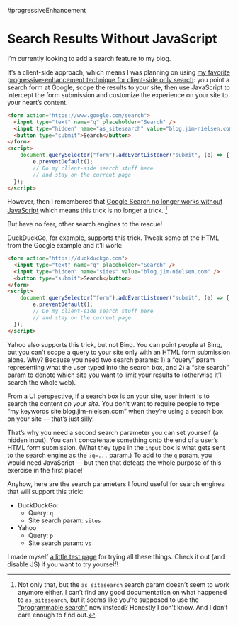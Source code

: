 #progressiveEnhancement

# Search Results Without JavaScript

I’m currently looking to add a search feature to my blog.

It’s a client-side approach, which means I was planning on using [my favorite progressive-enhancement technique for client-side only search](https://blog.jim-nielsen.com/2021/progressively-enhanced-search/): you point a search form at Google, scope the results to your site, then use JavaScript to intercept the form submission and customize the experience on your site to your heart’s content.

```html
<form action="https://www.google.com/search">
  <input type="text" name="q" placeholder="Search" />
  <input type="hidden" name="as_sitesearch" value="blog.jim-nielsen.com" />
  <button type="submit">Search</button>
</form>
<script>
	document.querySelector("form").addEventListener("submit", (e) => {
		e.preventDefault();
		// Do my client-side search stuff here
		// and stay on the current page
  });
</script>
```

However, then I remembered that [Google Search no longer works without JavaScript](https://blog.jim-nielsen.com/2025/javascript-required/) which means this trick is no longer a trick. [^1]

But have no fear, other search engines to the rescue!

DuckDuckGo, for example, supports this trick. Tweak some of the HTML from the Google example and it’ll work:

```html
<form action="https://duckduckgo.com">
  <input type="text" name="q" placeholder="Search" />
  <input type="hidden" name="sites" value="blog.jim-nielsen.com" />
  <button type="submit">Search</button>
</form>
<script>
	document.querySelector("form").addEventListener("submit", (e) => {
		e.preventDefault();
		// Do my client-side search stuff here
		// and stay on the current page
  });
</script>
```

Yahoo also supports this trick, but not Bing. You can point people at Bing, but you can’t scope a query to your site only with an HTML form submission alone. Why? Because you need two search params: 1) a “query” param representing what the user typed into the search box, and 2) a “site search” param to denote which site you want to limit your results to (otherwise it’ll search the whole web).

From a UI perspective, if a search box is on your site, user intent is to search the content _on your site_. You don’t want to require people to type “my keywords site:blog.jim-nielsen.com” when they’re using a search box on your site — that’s just silly!

That’s why you need a second search parameter you can set yourself (a hidden input). You can’t concatenate something onto the end of a user’s HTML form submission. (What they type in the `input` box is what gets sent to the search engine as the `?q=...` param.) To add to the `q` param, you would need JavaScript — but then that defeats the whole purpose of this exercise in the first place!

Anyhow, here are the search parameters I found useful for search engines that will support this trick:

- DuckDuckGo: 
	- Query: `q`
	- Site search param: `sites`
- Yahoo
	- Query: `p`
	- Site search param: `vs`

I made myself [a little test page](https://cdn.jim-nielsen.com/blog/2025/no-js-search.html) for trying all these things. Check it out (and disable JS) if you want to try yourself!

[^1]: Not only that, but the `as_sitesearch` search param doesn’t seem to work anymore either. I can’t find any good documentation on what happened to `as_sitesearch`, but it seems like you’re supposed to use the [“programmable search”](https://developers.google.com/custom-search/docs/element) now instead? Honestly I don’t know. And I don’t care enough to find out.
